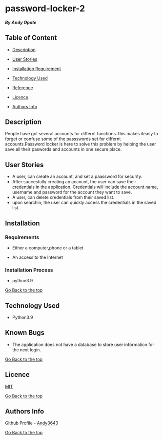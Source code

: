 # password-locker-2


##### By Andy Opote
## Table of Content

+ [Description](#description)
+ [User Stories](#user-stories)

+ [Installation Requirement](#Installation)
+ [Technology Used](#technology-used)
+ [Reference](#reference)
+ [Licence](#licence)
+ [Authors Info](#author-Info)

## Description
<p> People have got several accounts for differnt functions.This makes iteasy to forget or confuse some of the passswords set for differnt accounts.Password locker is here to solve this problem by helping the user save all their paswords and accounts in one secure place.</p>



## User Stories
* A user, can create an account, and set a paassword for security.
* After succesfully creating an account, the user can save their credentials in the application. Credentials will include the account name, username and password for the account they want to save.
* A user, can delete credentials from their saved list.
* upon searchin, the user can quickly access the credentials in the saved list. 
## Installation

### Requirements

* Either a computer,phone or a tablet

* An access to the Internet

### Installation Process
* python3.9



[Go Back to the top](#description)
## Technology Used
* Python3.9

## Known Bugs
* The application does not have a database to store user information for the next login.

[Go Back to the top](#description)

## Licence

[MIT](LICENSE)


[Go Back to the top](#description)

## Authors Info

Github Profile - [Andy3643](https://github.com/Andy3643)

[Go Back to the top](#password-locker-2)
